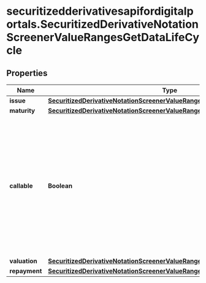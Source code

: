 # securitizedderivativesapifordigitalportals.SecuritizedDerivativeNotationScreenerValueRangesGetDataLifeCycle

## Properties

Name | Type | Description | Notes
------------ | ------------- | ------------- | -------------
**issue** | [**SecuritizedDerivativeNotationScreenerValueRangesGetDataLifeCycleIssue**](SecuritizedDerivativeNotationScreenerValueRangesGetDataLifeCycleIssue.md) |  | [optional] 
**maturity** | [**SecuritizedDerivativeNotationScreenerValueRangesGetDataLifeCycleMaturity**](SecuritizedDerivativeNotationScreenerValueRangesGetDataLifeCycleMaturity.md) |  | [optional] 
**callable** | **Boolean** | Restricts the result to securitized derivatives that are callable (&#x60;true&#x60;) or are not callable (&#x60;false&#x60;). A callable instrument is one that may be redeemed by the issuer prior to maturity. | [optional] 
**valuation** | [**SecuritizedDerivativeNotationScreenerValueRangesGetDataLifeCycleValuation**](SecuritizedDerivativeNotationScreenerValueRangesGetDataLifeCycleValuation.md) |  | [optional] 
**repayment** | [**SecuritizedDerivativeNotationScreenerValueRangesGetDataLifeCycleRepayment**](SecuritizedDerivativeNotationScreenerValueRangesGetDataLifeCycleRepayment.md) |  | [optional] 


